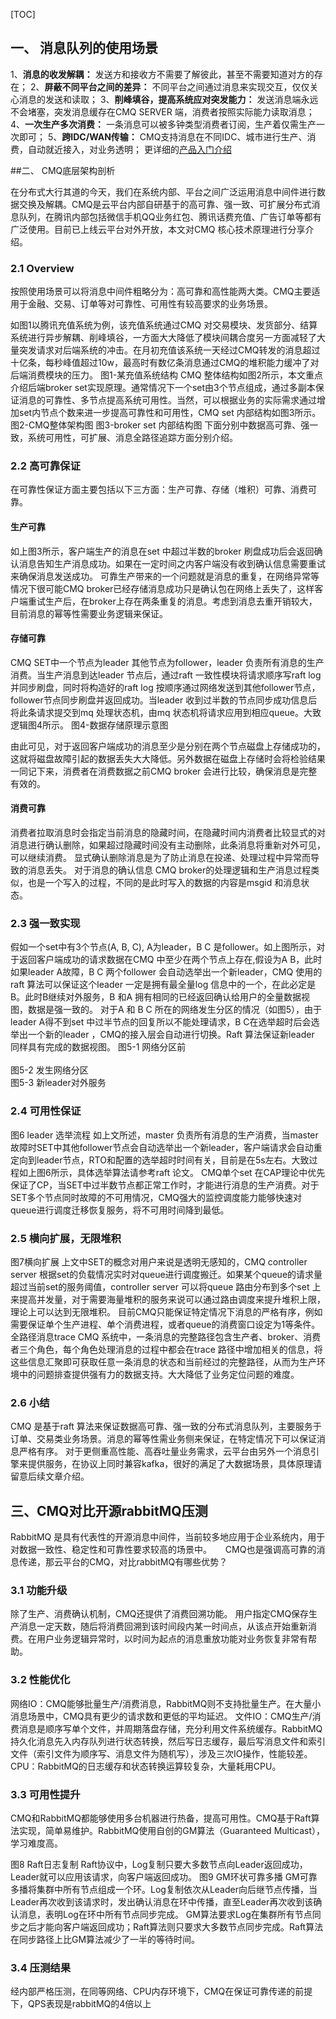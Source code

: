 [TOC]

## 一、	消息队列的使用场景

1、**消息的收发解耦：** 发送方和接收方不需要了解彼此，甚至不需要知道对方的存在；
2、**屏蔽不同平台之间的差异：** 不同平台之间通过消息来实现交互，仅仅关心消息的发送和读取；
3、**削峰填谷，提高系统应对突发能力：** 发送消息端永远不会堵塞，突发消息缓存在CMQ SERVER 端，消费者按照实际能力读取消息；
4、**一次生产多次消费：** 一条消息可以被多钟类型消费者订阅，生产着仅需生产一次即可；
5、**跨IDC/WAN传输：** CMQ支持消息在不同IDC、城市进行生产、消费，自动就近接入，对业务透明；
更详细的[产品入门介绍](http://tce.fsphere.cn/doc/product/406/5039)


##二、	CMQ底层架构剖析

在分布式大行其道的今天，我们在系统内部、平台之间广泛运用消息中间件进行数据交换及解耦。CMQ是云平台内部自研基于的高可靠、强一致、可扩展分布式消息队列，在腾讯内部包括微信手机QQ业务红包、腾讯话费充值、广告订单等都有广泛使用。目前已上线云平台对外开放，本文对CMQ 核心技术原理进行分享介绍。
### 2.1 Overview 

按照使用场景可以将消息中间件粗略分为：高可靠和高性能两大类。CMQ主要适用于金融、交易、订单等对可靠性、可用性有较高要求的业务场景。

如图1以腾讯充值系统为例，该充值系统通过CMQ 对交易模块、发货部分、结算系统进行异步解耦、削峰填谷，一方面大大降低了模块间耦合度另一方面减轻了大量突发请求对后端系统的冲击。在月初充值该系统一天经过CMQ转发的消息超过十亿条，每秒峰值超过10w，最高时有数亿条消息通过CMQ的堆积能力缓冲了对后端消费模块的压力。
 [](http://imgcache.tce.fsphere.cn/static/mc.qcloudimg.com/static/img/4a83d7744cceddbd97afbfd232c44428/01.png)
图1-某充值系统结构
CMQ 整体结构如图2所示，本文重点介绍后端broker set实现原理。通常情况下一个set由3个节点组成，通过多副本保证消息的可靠性、多节点提高系统可用性。当然，可以根据业务的实际需求通过增加set内节点个数来进一步提高可靠性和可用性，CMQ set 内部结构如图3所示。
 [](http://imgcache.tce.fsphere.cn/static/mc.qcloudimg.com/static/img/de45378ee687bc967210be63670236b4/02.png)
图2-CMQ整体架构图
[](http://imgcache.tce.fsphere.cn/static/mc.qcloudimg.com/static/img/b491500e2ce701e862e2d7266e832715/03.png) 
图3-broker set 内部结构图
下面分别中数据高可靠、强一致，系统可用性，可扩展、消息全路径追踪方面分别介绍。
### 2.2 高可靠保证
在可靠性保证方面主要包括以下三方面：生产可靠、存储（堆积）可靠、消费可靠。
#### 生产可靠
如上图3所示，客户端生产的消息在set 中超过半数的broker 刷盘成功后会返回确认消息告知生产消息成功。如果在一定时间之内客户端没有收到确认信息需要重试来确保消息发送成功。
可靠生产带来的一个问题就是消息的重复，在网络异常等情况下很可能CMQ broker已经存储消息成功只是确认包在网络上丢失了，这样客户端重试生产后，在broker上存在两条重复的消息。考虑到消息去重开销较大，目前消息的幂等性需要业务逻辑来保证。
#### 存储可靠
CMQ SET中一个节点为leader 其他节点为follower，leader 负责所有消息的生产消费。当生产消息到达leader 节点后，通过raft 一致性模块将请求顺序写raft log 并同步刷盘，同时将构造好的raft log 按顺序通过网络发送到其他follower节点，follower节点同步刷盘并返回成功。当leader 收到过半数的节点同步成功信息后将此条请求提交到mq 处理状态机，由mq 状态机将请求应用到相应queue。大致逻辑图4所示。
 [](http://imgcache.tce.fsphere.cn/static/mc.qcloudimg.com/static/img/d3ee244bb55af0792bd588cbfa77d9be/04.png)
图4-数据存储原理示意图

由此可见，对于返回客户端成功的消息至少是分别在两个节点磁盘上存储成功的，这就将磁盘故障引起的数据丢失大大降低。另外数据在磁盘上存储时会将检验结果一同记下来，消费者在消费数据之前CMQ broker 会进行比较，确保消息是完整有效的。
#### 消费可靠
消费者拉取消息时会指定当前消息的隐藏时间，在隐藏时间内消费者比较显式的对消息进行确认删除，如果超过隐藏时间没有主动删除，此条消息将重新对外可见，可以继续消费。
显式确认删除消息是为了防止消息在投递、处理过程中异常而导致的消息丢失。
对于消息的确认信息 CMQ broker的处理逻辑和生产消息过程类似，也是一个写入的过程，不同的是此时写入的数据的内容是msgid 和消息状态。
### 2.3 强一致实现
假如一个set中有3个节点(A, B, C), A为leader，B  C 是follower。如上图所示，对于返回客户端成功的请求数据在CMQ 中至少在两个节点上存在,假设为A  B，此时如果leader A故障，B C 两个follower 会自动选举出一个新leader，CMQ 使用的raft 算法可以保证这个leader 一定是拥有最全量log 信息中的一个，在此必定是B。此时B继续对外服务，B 和A 拥有相同的已经返回确认给用户的全量数据视图，数据是强一致的。
对于A 和 B C 所在的网络发生分区的情况（如图5），由于leader A得不到set 中过半节点的回复所以不能处理请求，B C在选举超时后会选举出一个新的leader ，CMQ的接入层会自动进行切换。Raft 算法保证新leader 同样具有完成的数据视图。
 [](http://imgcache.tce.fsphere.cn/static/mc.qcloudimg.com/static/img/93baf968ad724d96d23fef61a256d281/05-1.png)
图5-1 网络分区前   
[](http://imgcache.tce.fsphere.cn/static/mc.qcloudimg.com/static/img/215a569c0b6e33ad210063bbc72db630/05-2.png)         
图5-2 发生网络分区      
[](http://imgcache.tce.fsphere.cn/static/mc.qcloudimg.com/static/img/8cab123d330321fd596ba3f6d3007b72/05-3.png)
图5-3 新leader对外服务          
### 2.4 可用性保证
 [](http://imgcache.tce.fsphere.cn/static/mc.qcloudimg.com/static/img/d3eb9e9e6a178dbf10e6adfb3e74eaca/06.png)
图6 leader 选举流程
如上文所述，master 负责所有消息的生产消费，当master 故障时SET中其他follower节点会自动选举出一个新leader，客户端请求会自动重定向到leader节点，RTO和配置的选举超时时间有关，目前是在5s左右。大致过程如上图6所示，具体选举算法请参考raft 论文。 
CMQ单个set 在CAP理论中优先保证了CP，当SET中过半数节点都正常工作时，才能进行消息的生产消费。对于SET多个节点同时故障的不可用情况，CMQ强大的监控调度能力能够快速对queue进行调度迁移恢复服务，将不可用时间降到最低。
### 2.5 横向扩展，无限堆积
  [](http://imgcache.tce.fsphere.cn/static/mc.qcloudimg.com/static/img/a79dbc6a1f33b220835dbf272eb2d67b/07.png)
图7横向扩展
上文中SET的概念对用户来说是透明无感知的，CMQ controller server 根据set的负载情况实时对queue进行调度搬迁。如果某个queue的请求量超过当前set的服务阈值，controller server 可以将queue 路由分布到多个set 上来提高并发量，对于需要海量堆积的服务来说可以通过路由调度来提升堆积上限，理论上可以达到无限堆积。
目前CMQ只能保证特定情况下消息的严格有序，例如需要保证单个生产进程、单个消费进程，或者queue的消费窗口设定为1等条件。
全路径消息trace
CMQ 系统中，一条消息的完整路径包含生产者、broker、消费者三个角色，每个角色处理消息的过程中都会在trace 路径中增加相关的信息，将这些信息汇聚即可获取任意一条消息的状态和当前经过的完整路径，从而为生产环境中的问题排查提供强有力的数据支持。大大降低了业务定位问题的难度。
### 2.6 小结
CMQ 是基于raft 算法来保证数据高可靠、强一致的分布式消息队列，主要服务于订单、交易类业务场景。消息的幂等性需业务侧来保证，在特定情况下可以保证消息严格有序。
对于更侧重高性能、高吞吐量业务需求，云平台由另外一个消息引擎来提供服务，在协议上同时兼容kafka，很好的满足了大数据场景，具体原理请留意后续文章介绍。


## 三、CMQ对比开源rabbitMQ压测

RabbitMQ 是具有代表性的开源消息中间件，当前较多地应用于企业系统内，用于对数据一致性、稳定性和可靠性要求较高的场景中。
　
CMQ也是强调高可靠的消息传递，那云平台的CMQ，对比rabbitMQ有哪些优势？
### 3.1 功能升级
除了生产、消费确认机制，CMQ还提供了消费回溯功能。
用户指定CMQ保存生产消息一定天数，随后将消费回溯到该时间段内某一时间点，从该点开始重新消费。在用户业务逻辑异常时，以时间为起点的消息重放功能对业务恢复非常有帮助。
### 3.2 性能优化
网络IO：CMQ能够批量生产/消费消息，RabbitMQ则不支持批量生产。在大量小消息场景中，CMQ具有更少的请求数和更低的平均延迟。
文件IO：CMQ生产/消费消息是顺序写单个文件，并周期落盘存储，充分利用文件系统缓存。RabbitMQ持久化消息先入内存队列进行状态转换，然后写日志缓存，最后写消息文件和索引文件（索引文件为顺序写、消息文件为随机写），涉及三次IO操作，性能较差。
CPU：RabbitMQ的日志缓存和状态转换运算较复杂，大量耗用CPU。
### 3.3 可用性提升
CMQ和RabbitMQ都能够使用多台机器进行热备，提高可用性。CMQ基于Raft算法实现，简单易维护。RabbitMQ使用自创的GM算法（Guaranteed Multicast），学习难度高。

 [](http://imgcache.tce.fsphere.cn/static/mc.qcloudimg.com/static/img/4b8606aba5db68bbf506543785afe749/08.png)
图8  Raft日志复制
Raft协议中，Log复制只要大多数节点向Leader返回成功，Leader就可以应用该请求，向客户端返回成功。
[](http://imgcache.tce.fsphere.cn/static/mc.qcloudimg.com/static/img/2bcb96730a47dc4d10b83e262a99e24c/09.png)
图9  GM环状可靠多播
GM可靠多播将集群中所有节点组成一个环。Log复制依次从Leader向后继节点传播，当Leader再次收到该请求时，发出确认消息在环中传播，直至Leader再次收到该确认消息，表明Log在环中所有节点同步完成。
GM算法要求Log在集群所有节点同步之后才能向客户端返回成功；Raft算法则只要求大多数节点同步完成。Raft算法在同步路径上比GM算法减少了一半的等待时间。
### 3.4 压测结果
经内部严格压测，在同等网络、CPU内存环境下，CMQ在保证可靠传递的前提下，QPS表现是rabbitMQ的4倍以上